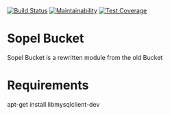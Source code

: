 [![Build Status](https://travis-ci.org/RustyBower/sopel-bucket.svg?branch=master)](https://travis-ci.org/RustyBower/sopel-bucket)
[![Maintainability](https://api.codeclimate.com/v1/badges/43154ee379640b3e56a0/maintainability)](https://codeclimate.com/github/RustyBower/sopel-bucket/maintainability)
[![Test Coverage](https://api.codeclimate.com/v1/badges/43154ee379640b3e56a0/test_coverage)](https://codeclimate.com/github/RustyBower/sopel-bucket/test_coverage)

# Sopel Bucket

Sopel Bucket is a rewritten module from the old Bucket

# Requirements

apt-get install libmysqlclient-dev
